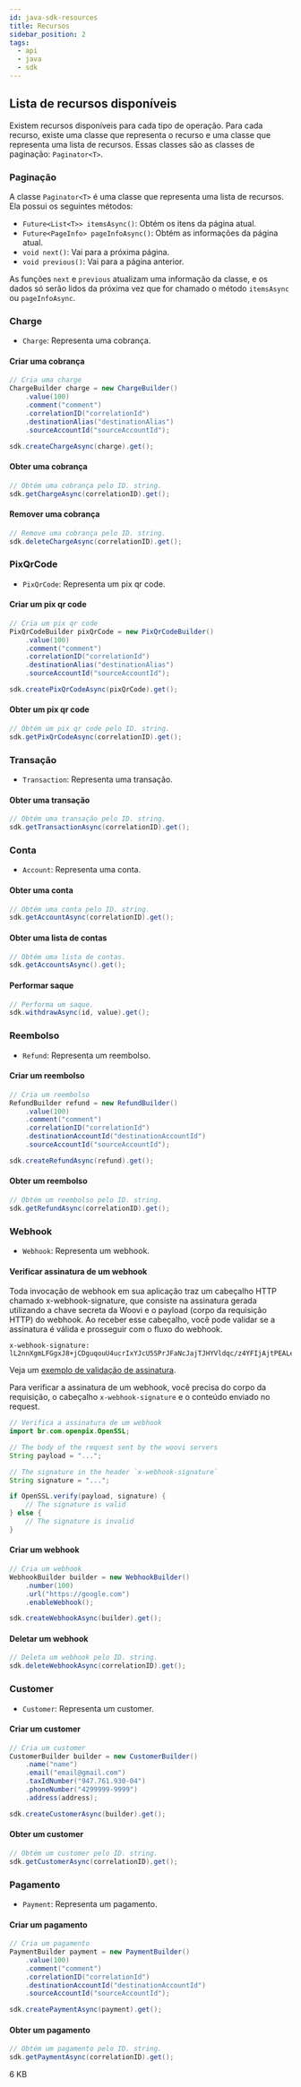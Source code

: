 ```yaml
---
id: java-sdk-resources
title: Recursos
sidebar_position: 2
tags:
  - api
  - java
  - sdk
---
```


## Lista de recursos disponíveis

Existem recursos disponíveis para cada tipo de operação. Para cada recurso, existe uma classe que representa o recurso e
uma classe que representa uma lista de recursos. Essas classes são as classes de paginação: `Paginator<T>`.

### Paginação

A classe `Paginator<T>` é uma classe que representa uma lista de recursos. Ela possui os seguintes métodos:

- `Future<List<T>> itemsAsync()`: Obtém os itens da página atual.
- `Future<PageInfo> pageInfoAsync()`: Obtém as informações da página atual.
- `void next()`: Vai para a próxima página.
- `void previous()`: Vai para a página anterior.

As funções `next` e `previous` atualizam uma informação da classe, e os dados só serão lidos
da próxima vez que for chamado o método `itemsAsync` ou `pageInfoAsync`.

### Charge

- `Charge`: Representa uma cobrança.

#### Criar uma cobrança

```java
// Cria uma charge
ChargeBuilder charge = new ChargeBuilder()
    .value(100)
    .comment("comment")
    .correlationID("correlationId")
    .destinationAlias("destinationAlias")
    .sourceAccountId("sourceAccountId");

sdk.createChargeAsync(charge).get();
```

#### Obter uma cobrança

```java
// Obtém uma cobrança pelo ID. string.
sdk.getChargeAsync(correlationID).get();
```

#### Remover uma cobrança

```java
// Remove uma cobrança pelo ID. string.
sdk.deleteChargeAsync(correlationID).get();
```

### PixQrCode

- `PixQrCode`: Representa um pix qr code.

#### Criar um pix qr code

```java
// Cria um pix qr code
PixQrCodeBuilder pixQrCode = new PixQrCodeBuilder()
    .value(100)
    .comment("comment")
    .correlationID("correlationId")
    .destinationAlias("destinationAlias")
    .sourceAccountId("sourceAccountId");

sdk.createPixQrCodeAsync(pixQrCode).get();
```

#### Obter um pix qr code

```java
// Obtém um pix qr code pelo ID. string.
sdk.getPixQrCodeAsync(correlationID).get();
```

### Transação

- `Transaction`: Representa uma transação.

#### Obter uma transação

```java
// Obtém uma transação pelo ID. string.
sdk.getTransactionAsync(correlationID).get();
```

### Conta

- `Account`: Representa uma conta.

#### Obter uma conta

```java
// Obtém uma conta pelo ID. string.
sdk.getAccountAsync(correlationID).get();
```

#### Obter uma lista de contas

```java
// Obtém uma lista de contas.
sdk.getAccountsAsync().get();
```

#### Performar saque

```java
// Performa um saque.
sdk.withdrawAsync(id, value).get();
```

### Reembolso

- `Refund`: Representa um reembolso.

#### Criar um reembolso

```java
// Cria um reembolso
RefundBuilder refund = new RefundBuilder()
    .value(100)
    .comment("comment")
    .correlationID("correlationId")
    .destinationAccountId("destinationAccountId")
    .sourceAccountId("sourceAccountId");

sdk.createRefundAsync(refund).get();
```

#### Obter um reembolso

```java
// Obtém um reembolso pelo ID. string.
sdk.getRefundAsync(correlationID).get();
```

### Webhook

- `Webhook`: Representa um webhook.

#### Verificar assinatura de um webhook

Toda invocação de webhook em sua aplicação traz um cabeçalho HTTP chamado x-webhook-signature, que consiste na
assinatura gerada utilizando a chave secreta da Woovi e o payload (corpo da requisição HTTP) do webhook. Ao receber esse
cabeçalho, você pode validar se a assinatura é válida e prosseguir com o fluxo do webhook.

```
x-webhook-signature: lL2nnXgmLFGgxJ8+jCDguqouU4ucrIxYJcU5SPrJFaNcJajTJHYVldqc/z4YFIjAjtPEALe699WosgPY08W7CLpidvtm06Qwa4YMB0l/DcTS93O91NdSH/adjugEKiOb76Zj/0jB8mqOmWCFYbweOBa17bssuEkd5Lw7Q5L314Y=
```

Veja um [exemplo de validação de assinatura](https://developers.openpix.com.br/docs/webhook/webhook-signature-validation#exemplo-de-valida%C3%A7%C3%A3o).

Para verificar a assinatura de um webhook, você precisa do corpo da requisição, o cabeçalho `x-webhook-signature` e o
conteúdo enviado no request.

```java
// Verifica a assinatura de um webhook
import br.com.openpix.OpenSSL;

// The body of the request sent by the woovi servers
String payload = "...";

// The signature in the header `x-webhook-signature`
String signature = "...";

if OpenSSL.verify(payload, signature) {
    // The signature is valid
} else {
    // The signature is invalid
}
```

#### Criar um webhook

```java
// Cria um webhook
WebhookBuilder builder = new WebhookBuilder()
    .number(100)
    .url("https://google.com")
    .enableWebhook();

sdk.createWebhookAsync(builder).get();
```

#### Deletar um webhook

```java
// Deleta um webhook pelo ID. string.
sdk.deleteWebhookAsync(correlationID).get();
```

### Customer

- `Customer`: Representa um customer.

#### Criar um customer

```java
// Cria um customer
CustomerBuilder builder = new CustomerBuilder()
    .name("name")
    .email("email@gmail.com")
    .taxIdNumber("947.761.930-04")
    .phoneNumber("4299999-9999")
    .address(address);

sdk.createCustomerAsync(builder).get();
```

#### Obter um customer

```java
// Obtém um customer pelo ID. string.
sdk.getCustomerAsync(correlationID).get();
```

### Pagamento

- `Payment`: Representa um pagamento.

#### Criar um pagamento

```java
// Cria um pagamento
PaymentBuilder payment = new PaymentBuilder()
    .value(100)
    .comment("comment")
    .correlationID("correlationId")
    .destinationAccountId("destinationAccountId")
    .sourceAccountId("sourceAccountId");

sdk.createPaymentAsync(payment).get();
```

#### Obter um pagamento

```java
// Obtém um pagamento pelo ID. string.
sdk.getPaymentAsync(correlationID).get();
```
6 KB